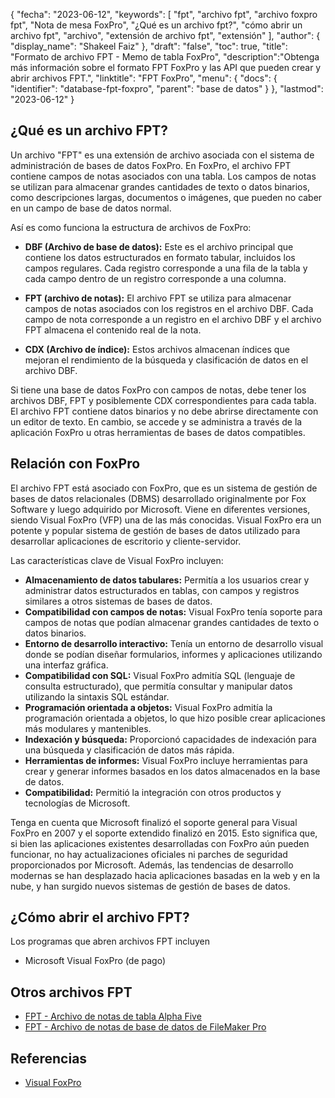 {
"fecha": "2023-06-12",
  "keywords": [
"fpt",
"archivo fpt",
"archivo foxpro fpt",
"Nota de mesa FoxPro",
"¿Qué es un archivo fpt?",
"cómo abrir un archivo fpt",
"archivo",
"extensión de archivo fpt",
"extensión"
],
  "author": {
"display_name": "Shakeel Faiz"
},
"draft": "false",
"toc": true,
"title": "Formato de archivo FPT - Memo de tabla FoxPro",
  "description":"Obtenga más información sobre el formato FPT FoxPro y las API que pueden crear y abrir archivos FPT.",
"linktitle": "FPT FoxPro",
  "menu": {
    "docs": {
      "identifier": "database-fpt-foxpro",
"parent": "base de datos"
}
},
"lastmod": "2023-06-12"
}

## ¿Qué es un archivo FPT?

Un archivo "FPT" es una extensión de archivo asociada con el sistema de administración de bases de datos FoxPro. En FoxPro, el archivo FPT contiene campos de notas asociados con una tabla. Los campos de notas se utilizan para almacenar grandes cantidades de texto o datos binarios, como descripciones largas, documentos o imágenes, que pueden no caber en un campo de base de datos normal.

Así es como funciona la estructura de archivos de FoxPro:

- **DBF (Archivo de base de datos):** Este es el archivo principal que contiene los datos estructurados en formato tabular, incluidos los campos regulares. Cada registro corresponde a una fila de la tabla y cada campo dentro de un registro corresponde a una columna.

- **FPT (archivo de notas):** El archivo FPT se utiliza para almacenar campos de notas asociados con los registros en el archivo DBF. Cada campo de nota corresponde a un registro en el archivo DBF y el archivo FPT almacena el contenido real de la nota.

- **CDX (Archivo de índice):** Estos archivos almacenan índices que mejoran el rendimiento de la búsqueda y clasificación de datos en el archivo DBF.

Si tiene una base de datos FoxPro con campos de notas, debe tener los archivos DBF, FPT y posiblemente CDX correspondientes para cada tabla. El archivo FPT contiene datos binarios y no debe abrirse directamente con un editor de texto. En cambio, se accede y se administra a través de la aplicación FoxPro u otras herramientas de bases de datos compatibles.

## Relación con FoxPro

El archivo FPT está asociado con FoxPro, que es un sistema de gestión de bases de datos relacionales (DBMS) desarrollado originalmente por Fox Software y luego adquirido por Microsoft. Viene en diferentes versiones, siendo Visual FoxPro (VFP) una de las más conocidas. Visual FoxPro era un potente y popular sistema de gestión de bases de datos utilizado para desarrollar aplicaciones de escritorio y cliente-servidor.

Las características clave de Visual FoxPro incluyen:

- **Almacenamiento de datos tabulares:** Permitía a los usuarios crear y administrar datos estructurados en tablas, con campos y registros similares a otros sistemas de bases de datos.
- **Compatibilidad con campos de notas:** Visual FoxPro tenía soporte para campos de notas que podían almacenar grandes cantidades de texto o datos binarios.
- **Entorno de desarrollo interactivo:** Tenía un entorno de desarrollo visual donde se podían diseñar formularios, informes y aplicaciones utilizando una interfaz gráfica.
- **Compatibilidad con SQL:** Visual FoxPro admitía SQL (lenguaje de consulta estructurado), que permitía consultar y manipular datos utilizando la sintaxis SQL estándar.
- **Programación orientada a objetos:** Visual FoxPro admitía la programación orientada a objetos, lo que hizo posible crear aplicaciones más modulares y mantenibles.
- **Indexación y búsqueda:** Proporcionó capacidades de indexación para una búsqueda y clasificación de datos más rápida.
- **Herramientas de informes:** Visual FoxPro incluye herramientas para crear y generar informes basados en los datos almacenados en la base de datos.
- **Compatibilidad:** Permitió la integración con otros productos y tecnologías de Microsoft.

Tenga en cuenta que Microsoft finalizó el soporte general para Visual FoxPro en 2007 y el soporte extendido finalizó en 2015. Esto significa que, si bien las aplicaciones existentes desarrolladas con FoxPro aún pueden funcionar, no hay actualizaciones oficiales ni parches de seguridad proporcionados por Microsoft. Además, las tendencias de desarrollo modernas se han desplazado hacia aplicaciones basadas en la web y en la nube, y han surgido nuevos sistemas de gestión de bases de datos.

## ¿Cómo abrir el archivo FPT?

Los programas que abren archivos FPT incluyen

- Microsoft Visual FoxPro (de pago)

## Otros archivos FPT

- [FPT - Archivo de notas de tabla Alpha Five](/es/database/fpt-alphafive/)
- [FPT - Archivo de notas de base de datos de FileMaker Pro](/es/database/fpt/)

## Referencias
* [Visual FoxPro](https://en.wikipedia.org/wiki/Visual_FoxPro)

